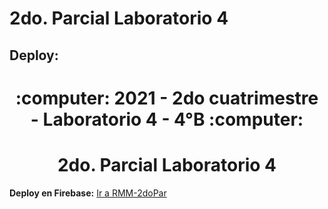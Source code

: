 # 2do. Parcial Laboratorio 4

## Deploy:

<h1 align="center"> :computer: 2021 - 2do cuatrimestre - Laboratorio 4 - 4°B :computer: </h1> 

<h1 align="center"> 2do. Parcial Laboratorio 4 </h1> 

**Deploy en Firebase:** [Ir a RMM-2doPar](https://rmm-2dopr.web.app)